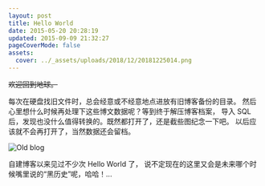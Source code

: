 ```yaml
---
layout: post
title: Hello World
date: 2015-05-20 20:28:19
updated: 2015-09-09 21:32:27
pageCoverMode: false
assets:
  cover: ../_assets/uploads/2018/12/20181225014.png
---
```


~~欢迎回到地球。~~

每次在硬盘找旧文件时，总会经意或不经意地点进放有旧博客备份的目录。
然后心里想什么时候再处理下这些博文数据呢？等到终于解压博客档案，
导入 SQL 后，发现也没什么值得转换的。既然都打开了，还是截些图纪念一下吧。
以后应该就不会再打开了，当然数据还会留档。

![Old blog](../_assets/uploads/2015/05/20150520001.png)

自建博客以来见过不少次 Hello World 了，
说不定现在的这里又会是未来哪个时候嘴里说的“黑历史”呢，哈哈！...
